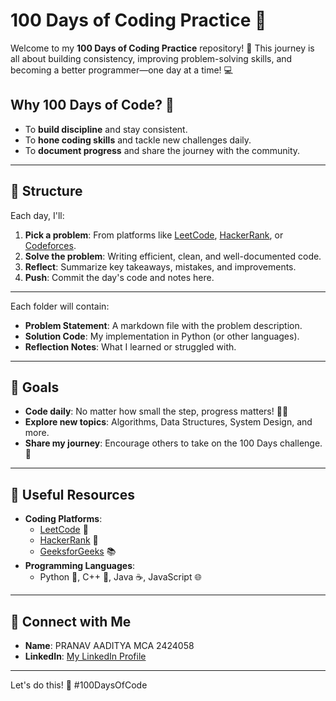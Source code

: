 # 100 Days of Coding Practice 🚀

Welcome to my **100 Days of Coding Practice** repository! 🎯 This journey is all about building consistency, improving problem-solving skills, and becoming a better programmer—one day at a time! 💻

## Why 100 Days of Code? 🤔
- To **build discipline** and stay consistent.
- To **hone coding skills** and tackle new challenges daily.
- To **document progress** and share the journey with the community.

---

## 📅 Structure
Each day, I'll:
1. **Pick a problem**: From platforms like [LeetCode](https://leetcode.com), [HackerRank](https://hackerrank.com), or [Codeforces](https://codeforces.com).
2. **Solve the problem**: Writing efficient, clean, and well-documented code.
3. **Reflect**: Summarize key takeaways, mistakes, and improvements.
4. **Push**: Commit the day's code and notes here.

---



Each folder will contain:
- **Problem Statement**: A markdown file with the problem description.
- **Solution Code**: My implementation in Python (or other languages).
- **Reflection Notes**: What I learned or struggled with.

---

## 🌟 Goals
- **Code daily**: No matter how small the step, progress matters! 🏃‍♂️
- **Explore new topics**: Algorithms, Data Structures, System Design, and more.
- **Share my journey**: Encourage others to take on the 100 Days challenge. 🫶

---

## 🔗 Useful Resources
- **Coding Platforms**:
  - [LeetCode](https://leetcode.com) 🧠
  - [HackerRank](https://hackerrank.com) 🌟
  - [GeeksforGeeks](https://geeksforgeeks.org) 📚
- **Programming Languages**:
  - Python 🐍, C++ 💪, Java ☕, JavaScript 🌐

---

## 🤝 Connect with Me
- **Name**: PRANAV AADITYA MCA 2424058
- **LinkedIn**: [My LinkedIn Profile](https://www.linkedin.com/in/pranav-aaditya-3605361ab/)

---

Let's do this! 💪 #100DaysOfCode
